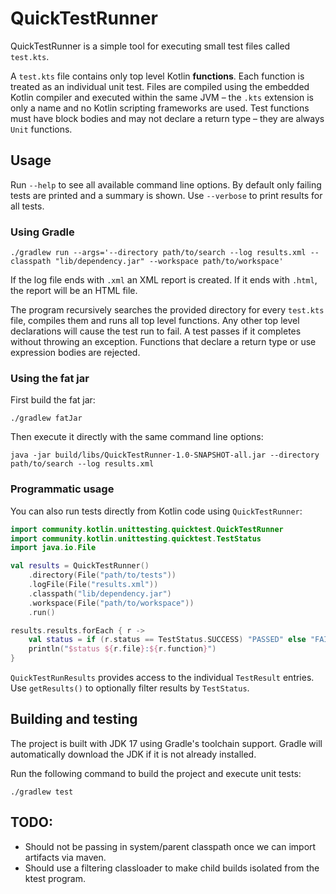 # QuickTestRunner

QuickTestRunner is a simple tool for executing small test files called `test.kts`.

A `test.kts` file contains only top level Kotlin **functions**. Each function is treated as an
individual unit test. Files are compiled using the embedded Kotlin compiler and executed
within the same JVM – the `.kts` extension is only a name and no Kotlin scripting frameworks are used. Test functions must have block bodies and may not declare a return type – they are always `Unit` functions.

## Usage

Run `--help` to see all available command line options.
By default only failing tests are printed and a summary is shown.
Use `--verbose` to print results for all tests.

### Using Gradle

```
./gradlew run --args='--directory path/to/search --log results.xml --classpath "lib/dependency.jar" --workspace path/to/workspace'
```

If the log file ends with `.xml` an XML report is created. If it ends with `.html`,
the report will be an HTML file.

The program recursively searches the provided directory for every `test.kts` file,
compiles them and runs all top level functions. Any other top level declarations
will cause the test run to fail. A test passes if it completes without throwing
an exception. Functions that declare a return type or use expression bodies are
rejected.

### Using the fat jar

First build the fat jar:

```
./gradlew fatJar
```

Then execute it directly with the same command line options:

```
java -jar build/libs/QuickTestRunner-1.0-SNAPSHOT-all.jar --directory path/to/search --log results.xml
```

### Programmatic usage

You can also run tests directly from Kotlin code using `QuickTestRunner`:

```kotlin
import community.kotlin.unittesting.quicktest.QuickTestRunner
import community.kotlin.unittesting.quicktest.TestStatus
import java.io.File

val results = QuickTestRunner()
    .directory(File("path/to/tests"))
    .logFile(File("results.xml"))
    .classpath("lib/dependency.jar")
    .workspace(File("path/to/workspace"))
    .run()

results.results.forEach { r ->
    val status = if (r.status == TestStatus.SUCCESS) "PASSED" else "FAILED"
    println("$status ${r.file}:${r.function}")
}
```

`QuickTestRunResults` provides access to the individual `TestResult` entries.
Use `getResults()` to optionally filter results by `TestStatus`.

## Building and testing

The project is built with JDK 17 using Gradle's toolchain support. Gradle will
automatically download the JDK if it is not already installed.

Run the following command to build the project and execute unit tests:

```
./gradlew test
```

## TODO:
* Should not be passing in system/parent classpath once we can import artifacts via maven.
* Should use a filtering classloader to make child builds isolated from the ktest program.

